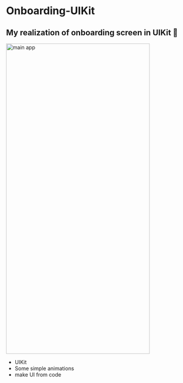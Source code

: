 # 


# Onboarding-UIKit

## My realization of onboarding screen in UIKit 🙂

<img src="https://github.com/gruzd1sok/onboarding-UIKit/blob/main/skiTourism/present.gif?raw=true" alt="main app" width="390" height="844">

- UIKit
- Some simple animations
- make UI from code
